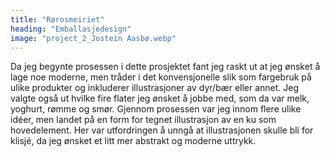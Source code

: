 ```yaml
---
title: "Rørosmeiriet"
heading: "Emballasjedesign"
image: "project_2_Jostein Aasbø.webp"
---
```


Da jeg begynte prosessen i dette prosjektet fant jeg raskt ut at jeg ønsket å lage noe moderne, men tråder i det konvensjonelle slik som fargebruk på ulike produkter og inkluderer illustrasjoner av dyr/bær eller annet. Jeg valgte også ut hvilke fire flater jeg ønsket å jobbe med, som da var melk, yoghurt, rømme og smør. Gjennom prosessen var jeg innom flere ulike idéer, men landet på en form for tegnet illustrasjon av en ku som hovedelement. Her var utfordringen å unngå at illustrasjonen skulle bli for klisjé, da jeg ønsket et litt mer abstrakt og moderne uttrykk.
